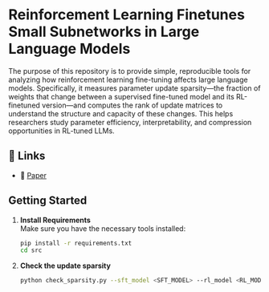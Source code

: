 # Reinforcement Learning Finetunes Small Subnetworks in Large Language Models

The purpose of this repository is to provide simple, reproducible tools for analyzing how reinforcement learning fine-tuning affects large language models. Specifically, it measures parameter update sparsity—the fraction of weights that change between a supervised fine-tuned model and its RL-finetuned version—and computes the rank of update matrices to understand the structure and capacity of these changes. This helps researchers study parameter efficiency, interpretability, and compression opportunities in RL-tuned LLMs.

## 🔗 Links

- 📝 [Paper](https://arxiv.org/abs/2505.11711)

## Getting Started

1. **Install Requirements**  
   Make sure you have the necessary tools installed:  
   ```bash
   pip install -r requirements.txt
   cd src

2. **Check the update sparsity**
   ```bash
   python check_sparsity.py --sft_model <SFT_MODEL> --rl_model <RL_MODEL> --cache_dir <Your local HF cache> --torch_dtype <bfloat16/float16/..> --device_map cpu --tolerances 1e-5
